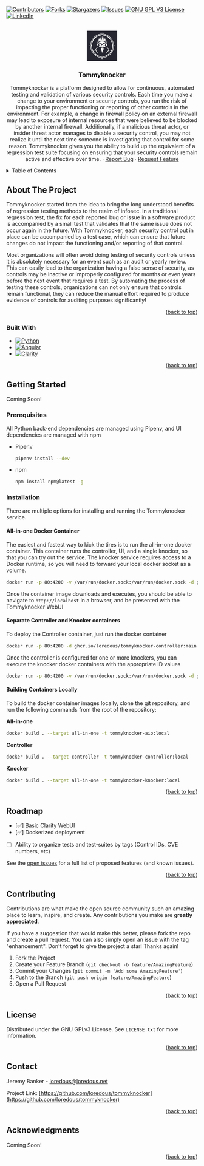 <!-- Improved compatibility of back to top link: See: https://github.com/othneildrew/Best-README-Template/pull/73 -->
<a name="readme-top"></a>
<!--
*** Thanks for checking out the Best-README-Template. If you have a suggestion
*** that would make this better, please fork the repo and create a pull request
*** or simply open an issue with the tag "enhancement".
*** Don't forget to give the project a star!
*** Thanks again! Now go create something AMAZING! :D
-->



<!-- PROJECT SHIELDS -->
<!--
*** I'm using markdown "reference style" links for readability.
*** Reference links are enclosed in brackets [ ] instead of parentheses ( ).
*** See the bottom of this document for the declaration of the reference variables
*** for contributors-url, forks-url, etc. This is an optional, concise syntax you may use.
*** https://www.markdownguide.org/basic-syntax/#reference-style-links
-->
[![Contributors][contributors-shield]][contributors-url]
[![Forks][forks-shield]][forks-url]
[![Stargazers][stars-shield]][stars-url]
[![Issues][issues-shield]][issues-url]
[![GNU GPL V3 License][license-shield]][license-url]
[![LinkedIn][linkedin-shield]][linkedin-url]



<!-- PROJECT LOGO -->
<br />
<div align="center">
  <a href="https://github.com/loredous/tommyknocker">
    <img src="images/logo.png" alt="Logo" width="80" height="80">
  </a>

<h3 align="center">Tommyknocker</h3>

  <p align="center">
    Tommyknocker is a platform designed to allow for continuous, automated testing and validation of various security controls. Each time you make a change to your environment or security controls, you run the risk of impacting the proper functioning or reporting of other controls in the environment. For example, a change in firewall policy on an external firewall may lead to exposure of internal resources that were believed to be blocked by another internal firewall. Additionally, if a malicious threat actor, or insider threat actor manages to disable a security control, you may not realize it until the next time someone is investigating that control for some reason. Tommyknocker gives you the ability to build up the equivalent of a regression test suite focusing on ensuring that your security controls remain active and effective over time.
    <!-- <br />
    <a href="https://github.com/loredous/tommyknocker"><strong>Explore the docs »</strong></a>
    <br />
    <br />
    <a href="https://github.com/loredous/tommyknocker">View Demo</a> -->
    ·
    <a href="https://github.com/loredous/tommyknocker/issues">Report Bug</a>
    ·
    <a href="https://github.com/loredous/tommyknocker/issues">Request Feature</a>
  </p>
</div>



<!-- TABLE OF CONTENTS -->
<details>
  <summary>Table of Contents</summary>
  <ol>
    <li>
      <a href="#about-the-project">About The Project</a>
      <ul>
        <li><a href="#built-with">Built With</a></li>
      </ul>
    </li>
    <li>
      <a href="#getting-started">Getting Started</a>
      <ul>
        <li><a href="#prerequisites">Prerequisites</a></li>
        <li><a href="#installation">Installation</a></li>
      </ul>
    </li>
    <li><a href="#roadmap">Roadmap</a></li>
    <li><a href="#contributing">Contributing</a></li>
    <li><a href="#license">License</a></li>
    <li><a href="#contact">Contact</a></li>
    <li><a href="#acknowledgments">Acknowledgments</a></li>
  </ol>
</details>



<!-- ABOUT THE PROJECT -->
## About The Project


Tommyknocker started from the idea to bring the long understood benefits of regression testing methods to the realm of infosec. In a traditional regression test, the fix for each reported bug or issue in a software product is accompanied by a small test that validates that the same issue does not occur again in the future. With Tommyknocker, each security control put in place can be accompanied by a test case, which can ensure that future changes do not impact the functioning and/or reporting of that control. 


Most organizations will often avoid doing testing of security controls unless it is absolutely necessary for an event such as an audit or yearly review. This can easily lead to the organization having a false sense of security, as controls may be inactive or improperly configured for months or even years before the next event that requires a test. By automating the process of testing these controls, organizations can not only ensure that controls remain functional, they can reduce the manual effort required to produce evidence of controls for auditing purposes significantly!

<p align="right">(<a href="#readme-top">back to top</a>)</p>



### Built With

* [![Python][Python-shield]][Python-url]
* [![Angular][Angular-shield]][Angular-url]
* [![Clarity][Clarity-shield]][Clarity-url]

<p align="right">(<a href="#readme-top">back to top</a>)</p>



<!-- GETTING STARTED -->
## Getting Started

Coming Soon!

### Prerequisites

All Python back-end dependencies are managed using Pipenv, and UI dependencies are managed with npm
* Pipenv
    ```sh
    pipenv install --dev
    ```
* npm
  ```sh
  npm install npm@latest -g
  ```

### Installation
There are multiple options for installing and running the Tommyknocker service.

#### All-in-one Docker Container
The easiest and fastest way to kick the tires is to run the all-in-one docker container. This container runs the controller, UI, and a single knocker, so that you can try out the service. The knocker service requires access to a Docker runtime, so you will need to forward your local docker socket as a volume.

```sh
docker run -p 80:4200 -v /var/run/docker.sock:/var/run/docker.sock -d ghcr.io/loredous/tommyknocker-aio:main
```

Once the container image downloads and executes, you should be able to navigate to `http://localhost` in a browser, and be presented with the Tommyknocker WebUI

#### Separate Controller and Knocker containers
To deploy the Controller container, just run the docker container

```sh
docker run -p 80:4200 -d ghcr.io/loredous/tommyknocker-controller:main
```

Once the controller is configured for one or more knockers, you can execute the knocker docker containers with the appropriate ID values

```sh
docker run -p 80:4200 -v /var/run/docker.sock:/var/run/docker.sock -d ghcr.io/loredous/tommyknocker-knocker:main -c <controller_address> -p <controller_port> -I <knocker_ID_value>
```

#### Building Containers Locally
To build the docker container images locally, clone the git repository, and run the following commands from the root of the repository:

**All-in-one**
```sh
docker build . --target all-in-one -t tommyknocker-aio:local
```
**Controller**
```sh
docker build . --target controller -t tommyknocker-controller:local
```
**Knocker**
```sh
docker build . --target all-in-one -t tommyknocker-knocker:local
```

<p align="right">(<a href="#readme-top">back to top</a>)</p>



<!-- ROADMAP -->
## Roadmap

- [✅] Basic Clarity WebUI
- [✅] Dockerized deployment
- [ ] Ability to organize tests and test-suites by tags (Control IDs, CVE numbers, etc)

See the [open issues](https://github.com/loredous/tommyknocker/issues) for a full list of proposed features (and known issues).

<p align="right">(<a href="#readme-top">back to top</a>)</p>



<!-- CONTRIBUTING -->
## Contributing

Contributions are what make the open source community such an amazing place to learn, inspire, and create. Any contributions you make are **greatly appreciated**.

If you have a suggestion that would make this better, please fork the repo and create a pull request. You can also simply open an issue with the tag "enhancement".
Don't forget to give the project a star! Thanks again!

1. Fork the Project
2. Create your Feature Branch (`git checkout -b feature/AmazingFeature`)
3. Commit your Changes (`git commit -m 'Add some AmazingFeature'`)
4. Push to the Branch (`git push origin feature/AmazingFeature`)
5. Open a Pull Request

<p align="right">(<a href="#readme-top">back to top</a>)</p>



<!-- LICENSE -->
## License

Distributed under the GNU GPLv3 License. See `LICENSE.txt` for more information.

<p align="right">(<a href="#readme-top">back to top</a>)</p>



<!-- CONTACT -->
## Contact

Jeremy Banker - loredous@loredous.net

Project Link: [https://github.com/loredous/tommyknocker](https://github.com/loredous/tommyknocker)

<p align="right">(<a href="#readme-top">back to top</a>)</p>



<!-- ACKNOWLEDGMENTS -->
## Acknowledgments

Coming Soon!

<p align="right">(<a href="#readme-top">back to top</a>)</p>



<!-- MARKDOWN LINKS & IMAGES -->
<!-- https://www.markdownguide.org/basic-syntax/#reference-style-links -->
[contributors-shield]: https://img.shields.io/github/contributors/loredous/tommyknocker.svg?style=for-the-badge
[contributors-url]: https://github.com/loredous/tommyknocker/graphs/contributors
[forks-shield]: https://img.shields.io/github/forks/loredous/tommyknocker.svg?style=for-the-badge
[forks-url]: https://github.com/loredous/tommyknocker/network/members
[stars-shield]: https://img.shields.io/github/stars/loredous/tommyknocker.svg?style=for-the-badge
[stars-url]: https://github.com/loredous/tommyknocker/stargazers
[issues-shield]: https://img.shields.io/github/issues/loredous/tommyknocker.svg?style=for-the-badge
[issues-url]: https://github.com/loredous/tommyknocker/issues
[license-shield]: https://img.shields.io/github/license/loredous/tommyknocker.svg?style=for-the-badge
[license-url]: https://github.com/loredous/tommyknocker/blob/main/LICENSE
[linkedin-shield]: https://img.shields.io/badge/-LinkedIn-black.svg?style=for-the-badge&logo=linkedin&colorB=555
[linkedin-url]: https://linkedin.com/in/jbanker
[product-screenshot]: images/screenshot.png

[Angular-shield]: https://img.shields.io/badge/Angular-DD0031?style=for-the-badge&logo=angular&logoColor=white
[Angular-url]: https://angular.io/
[Python-shield]: https://img.shields.io/badge/Python-3776AB?style=for-the-badge&logo=python&logoColor=white
[Python-url]: https://python.org/
[Clarity-shield]: https://img.shields.io/badge/Clarity-0079AD?style=for-the-badge
[Clarity-url]: https://clarity.design/